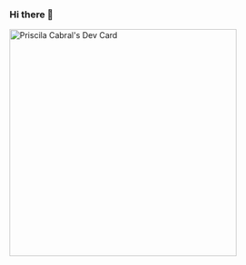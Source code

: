 ### Hi there 👋

<a href="https://app.daily.dev/cabralpriscila"><img src="https://api.daily.dev/devcards/1031f1288f3e4c6ba450a93a9af71f97.png?r=dz0" width="400" alt="Priscila Cabral's Dev Card"/></a>

<!--
**cabralpriscila/cabralpriscila** is a ✨ _special_ ✨ repository because its `README.md` (this file) appears on your GitHub profile.

Here are some ideas to get you started:

- 🔭 I’m currently working on ...
- 🌱 I’m currently learning ...
- 👯 I’m looking to collaborate on ...
- 🤔 I’m looking for help with ...
- 💬 Ask me about ...
- 📫 How to reach me: ...
- 😄 Pronouns: ...
- ⚡ Fun fact: ...
-->

